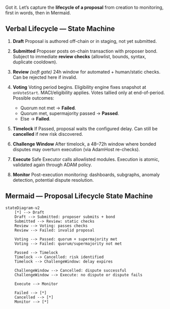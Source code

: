 Got it. Let’s capture the **lifecycle of a proposal** from creation to monitoring, first in words, then in Mermaid.

## **Verbal Lifecycle — State Machine**

1. **Draft**
   Proposal is authored off-chain or in staging, not yet submitted.

2. **Submitted**
   Proposer posts on-chain transaction with proposer bond. Subject to immediate **review checks** (allowlist, bounds, syntax, duplicate cooldown).

3. **Review** *(soft gate)*
   24h window for automated + human/static checks. Can be rejected here if invalid.

4. **Voting**
   Voting period begins. Eligibility engine fixes snapshot at `onVoteStart`. MACI/eligibility applies. Votes tallied only at end-of-period.
   Possible outcomes:

   * Quorum not met → **Failed**.
   * Quorum met, supermajority passed → **Passed**.
   * Else → **Failed**.

5. **Timelock**
   If Passed, proposal waits the configured delay. Can still be **cancelled** if new risk discovered.

6. **Challenge Window**
   After timelock, a 48–72h window where bonded disputes may overturn execution (via AdamHost re-checks).

7. **Execute**
   Safe Executor calls allowlisted modules. Execution is atomic, validated again through ADAM policy.

8. **Monitor**
   Post-execution monitoring: dashboards, subgraphs, anomaly detection, potential dispute resolution.


## **Mermaid — Proposal Lifecycle State Machine**

```mermaid
stateDiagram-v2
    [*] --> Draft
    Draft --> Submitted: proposer submits + bond
    Submitted --> Review: static checks
    Review --> Voting: passes checks
    Review --> Failed: invalid proposal

    Voting --> Passed: quorum + supermajority met
    Voting --> Failed: quorum/supermajority not met

    Passed --> Timelock
    Timelock --> Cancelled: risk identified
    Timelock --> ChallengeWindow: delay expires

    ChallengeWindow --> Cancelled: dispute successful
    ChallengeWindow --> Execute: no dispute or dispute fails

    Execute --> Monitor

    Failed --> [*]
    Cancelled --> [*]
    Monitor --> [*]
```
